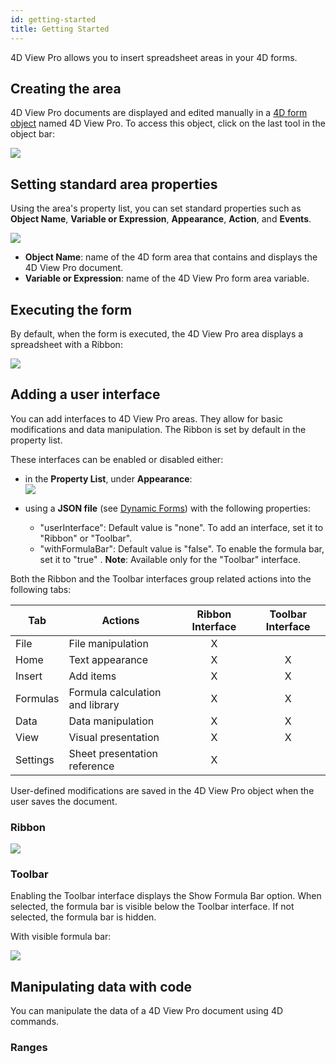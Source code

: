 ```yaml
---
id: getting-started
title: Getting Started
---
```


4D View Pro allows you to insert spreadsheet areas in your 4D forms.

## Creating the area  

4D View Pro documents are displayed and edited manually in a  [4D form object](FormObjects/formObjects_overview.md) named 4D View Pro. To access this object, click on the last tool in the object bar:

![](assets/en/ViewPro/vpArea.PNG)

## Setting standard area properties

Using the area's property list, you can set standard properties such as **Object Name**, **Variable or Expression**, **Appearance**, **Action**, and **Events**.

![](assets/en/ViewPro/vpPropertyList.PNG)

*	**Object Name**: name of the 4D form area that contains and displays the 4D View Pro document.
*	**Variable or Expression**: name of the 4D View Pro form area variable.

## Executing the form

By default, when the form is executed, the 4D View Pro area displays a spreadsheet with a Ribbon:

![](assets/en/ViewPro/vpSpreadsheet.PNG)

## Adding a user interface

You can add interfaces to 4D View Pro areas. They allow for basic modifications and data manipulation. The Ribbon is set by default in the property list. 

These interfaces can be enabled or disabled either:

*	in the **Property List**, under **Appearance**:  
	![](assets/en/ViewPro/vpUserInterface.PNG)
	
*	using a **JSON file** (see  [Dynamic Forms](https://doc.4d.com/4Dv19/4D/19/Dynamic-Forms.300-5416668.en.html)) with the following properties:
	*	"userInterface": Default value is "none". To add an interface, set it to "Ribbon" or "Toolbar".
	*	"withFormulaBar": Default value is "false". To enable the formula bar, set it to "true" . **Note**: Available only for the "Toolbar" interface. 

Both the Ribbon and the Toolbar interfaces group related actions into the following tabs: 	

|Tab| 	Actions	|Ribbon Interface|	Toolbar Interface|
|---|---|:---:|:---:|
|File|File manipulation|X| |	 
|Home|Text appearance|X|X|
|Insert|Add items| X| X|
|Formulas|Formula calculation and library|	 X|X|
|Data|Data manipulation|X| X|
|View|Visual presentation| X| X|
|Settings|Sheet presentation reference|X| |	 


User-defined modifications are saved in the 4D View Pro object when the user saves the document.

### Ribbon

![](assets/en/ViewPro/vpRibbon.PNG)

### Toolbar

Enabling the Toolbar interface displays the Show Formula Bar option. When selected, the formula bar is visible below the Toolbar interface. If not selected, the formula bar is hidden.

With visible formula bar:

![](assets/en/ViewPro/vpToolbar.PNG)

## Manipulating data with code

You can manipulate the data of a 4D View Pro document using 4D commands. 

### Ranges 